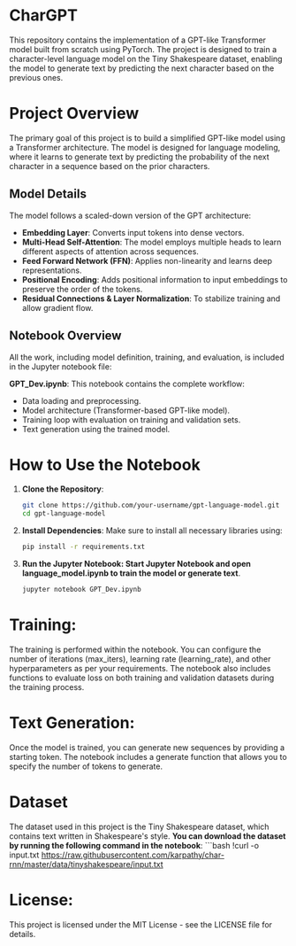 # CharGPT
This repository contains the implementation of a GPT-like Transformer model built from scratch using PyTorch. The project is designed to train a character-level language model on the Tiny Shakespeare dataset, enabling the model to generate text by predicting the next character based on the previous ones.
# Project Overview
The primary goal of this project is to build a simplified GPT-like model using a Transformer architecture. The model is designed for language modeling, where it learns to generate text by predicting the probability of the next character in a sequence based on the prior characters.
## Model Details
The model follows a scaled-down version of the GPT architecture:

- **Embedding Layer**: Converts input tokens into dense vectors.
- **Multi-Head Self-Attention**: The model employs multiple heads to learn different aspects of attention across sequences.
- **Feed Forward Network (FFN)**: Applies non-linearity and learns deep representations.
- **Positional Encoding**: Adds positional information to input embeddings to preserve the order of the tokens.
- **Residual Connections & Layer Normalization**: To stabilize training and allow gradient flow.
## Notebook Overview
All the work, including model definition, training, and evaluation, is included in the Jupyter notebook file:

**GPT_Dev.ipynb**: This notebook contains the complete workflow:
- Data loading and preprocessing.
- Model architecture (Transformer-based GPT-like model).
- Training loop with evaluation on training and validation sets.
- Text generation using the trained model.
# How to Use the Notebook
1. **Clone the Repository**:

   ```bash
   git clone https://github.com/your-username/gpt-language-model.git
   cd gpt-language-model
2. **Install Dependencies**:
Make sure to install all necessary libraries using:
   ```bash
   pip install -r requirements.txt
3. **Run the Jupyter Notebook: Start Jupyter Notebook and open language_model.ipynb to train the model or generate text**.
    ```bash
    jupyter notebook GPT_Dev.ipynb
    
# Training:
The training is performed within the notebook. You can configure the number of iterations (max_iters), learning rate (learning_rate), and other hyperparameters as per your requirements.
The notebook also includes functions to evaluate loss on both training and validation datasets during the training process.
# Text Generation: 
Once the model is trained, you can generate new sequences by providing a starting token. The notebook includes a generate function that allows you to specify the number of tokens to generate.

# Dataset
The dataset used in this project is the Tiny Shakespeare dataset, which contains text written in Shakespeare's style. 
  **You can download the dataset by running the following command in the notebook**:
    ```bash
   !curl -o input.txt https://raw.githubusercontent.com/karpathy/char-rnn/master/data/tinyshakespeare/input.txt

# License:
This project is licensed under the MIT License - see the LICENSE file for details.
